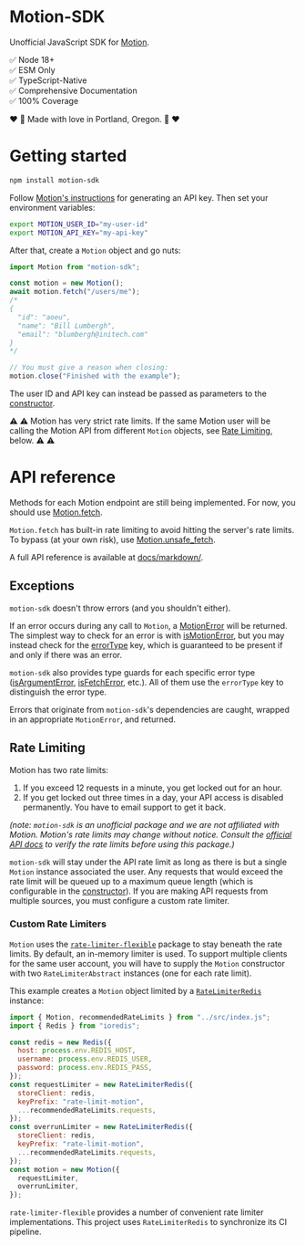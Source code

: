 # Motion-SDK

Unofficial JavaScript SDK for [Motion](https://www.usemotion.com/).

:white_check_mark: Node 18+  
:white_check_mark: ESM Only  
:white_check_mark: TypeScript-Native  
:white_check_mark: Comprehensive Documentation  
:white_check_mark: 100% Coverage

:heart: :evergreen_tree: Made with love in Portland, Oregon. :evergreen_tree: :heart:

# Getting started

```bash
npm install motion-sdk
```

Follow [Motion's instructions](https://help.usemotion.com/integrations/integrations-101/api-docs) for generating an API key. Then
set your environment variables:

```bash
export MOTION_USER_ID="my-user-id"
export MOTION_API_KEY="my-api-key"
```

After that, create a `Motion` object and go nuts:

```js
import Motion from "motion-sdk";

const motion = new Motion();
await motion.fetch("/users/me");
/*
{
  "id": "aoeu",
  "name": "Bill Lumbergh",
  "email": "blumbergh@initech.com"
}
*/

// You must give a reason when closing:
motion.close("Finished with the example");
```

The user ID and API key can instead be passed as parameters to the
[constructor](docs%2Fmarkdown%2Fmotion-sdk.motion._constructor_.md).

:warning: :warning: Motion has very strict rate limits. If the same Motion user
will be calling the Motion API from different `Motion` objects, see [Rate Limiting](#rate-limiting), below. :warning: :warning:

# API reference

Methods for each Motion endpoint are still being implemented. For now, you should use [Motion.fetch](docs%2Fmarkdown%2Fmotion-sdk.motion.fetch.md).

`Motion.fetch` has built-in rate limiting to avoid hitting the server's
rate limits. To bypass (at your own risk), use [Motion.unsafe_fetch](docs%2Fmarkdown%2Fmotion-sdk.motion.unsafe_fetch.md).

A full API reference is available at [docs/markdown/](docs/markdown/motion-sdk.md).

## Exceptions

`motion-sdk` doesn't throw errors (and you shouldn't either).

If an error occurs during any call to `Motion`, a [MotionError](docs%2Fmarkdown%2Fmotion-sdk.motionerror.md) will be
returned. The simplest way to check for an error is with [isMotionError](docs%2Fmarkdown%2Fmotion-sdk.ismotionerror.md),
but you may instead check for the [errorType](docs%2Fmarkdown%2Fmotion-sdk.motionerror.errortype.md) key, which is
guaranteed to be present if and only if there was an error.

`motion-sdk` also provides type guards for each specific
error type ([isArgumentError](docs%2Fmarkdown%2Fmotion-sdk.isargumenterror.md),
[isFetchError](docs%2Fmarkdown%2Fmotion-sdk.isfetcherror.md), etc.). All
of them use the `errorType` key to distinguish the error type.

Errors that originate from `motion-sdk`'s dependencies are caught,
wrapped in an appropriate `MotionError`, and returned.

## Rate Limiting

Motion has two rate limits:

1. If you exceed 12 requests in a minute, you get locked out for an hour.
2. If you get locked out three times in a day, your API access
   is disabled permanently. You have to email support to get it back.

_(note: `motion-sdk` is an unofficial package and we are not affiliated
with Motion. Motion's rate limits may change without notice. Consult the
[official API docs](https://docs.usemotion.com/docs/motion-rest-api/44e37c461ba67-motion-rest-api)
to verify the rate limits before using this package.)_

`motion-sdk` will stay under the API rate limit as long as there is but
a single `Motion` instance associated the user. Any requests that would
exceed the rate limit will be queued up to a maximum queue length (which
is configurable in the [constructor](docs%2Fmarkdown%2Fmotion-sdk.motion._constructor_.md)).
If you are making API requests from multiple sources, you must configure
a custom rate limiter.

### Custom Rate Limiters

`Motion` uses the [`rate-limiter-flexible`](https://github.com/animir/node-rate-limiter-flexible)
package to stay beneath the rate limits. By default, an in-memory limiter
is used. To support multiple clients for the same user account, you will
have to supply the `Motion` constructor with two `RateLimiterAbstract`
instances (one for each rate limit).

This example creates a `Motion` object limited by a
[`RateLimiterRedis`](https://github.com/animir/node-rate-limiter-flexible/wiki/Redis) instance:

```js
import { Motion, recommendedRateLimits } from "../src/index.js";
import { Redis } from "ioredis";

const redis = new Redis({
  host: process.env.REDIS_HOST,
  username: process.env.REDIS_USER,
  password: process.env.REDIS_PASS,
});
const requestLimiter = new RateLimiterRedis({
  storeClient: redis,
  keyPrefix: "rate-limit-motion",
  ...recommendedRateLimits.requests,
});
const overrunLimiter = new RateLimiterRedis({
  storeClient: redis,
  keyPrefix: "rate-limit-motion",
  ...recommendedRateLimits.requests,
});
const motion = new Motion({
  requestLimiter,
  overrunLimiter,
});
```

`rate-limiter-flexible` provides a number of convenient rate limiter
implementations. This project uses `RateLimiterRedis` to synchronize
its CI pipeline.
